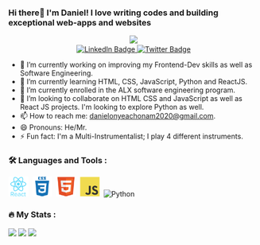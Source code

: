 ### Hi there👋 I'm Daniel! I love writing codes and building exceptional web-apps and websites

<div id="header" align="center">
  <img src="https://media.giphy.com/media/M9gbBd9nbDrOTu1Mqx/giphy.gif" width="300"/>
</div>

<div id="badges" align="center">
  <a target="_blank" href="https://www.linkedin.com/in/daniel-onyeachonam-7051b5215/">
    <img src="https://img.shields.io/badge/LinkedIn-blue?style=for-the-badge&logo=linkedin&logoColor=white" alt="LinkedIn Badge"/>
  </a>
  <a target="_blank" href="https://twitter.com/beatsby_dan">
    <img src="https://img.shields.io/badge/Twitter-blue?style=for-the-badge&logo=twitter&logoColor=white" alt="Twitter Badge"/>
  </a>
</div>

- 🔭 I’m currently working on improving my Frontend-Dev skills as well as Software Engineering.
- 🌱 I’m currently learning HTML, CSS, JavaScript, Python and ReactJS.
- 🌱 I’m currently enrolled in the ALX software engineering program.
- 👯 I’m looking to collaborate on HTML CSS and JavaScript as well as React JS projects. I'm looking to explore Python as well.
- 📫 How to reach me: danielonyeachonam2020@gmail.com.
- 😄 Pronouns: He/Mr.
- ⚡ Fun fact: I'm a Multi-Instrumentalist; I play 4 different instruments.

### :hammer_and_wrench: Languages and Tools :
<div>
  <img src="https://github.com/devicons/devicon/blob/master/icons/react/react-original-wordmark.svg" title="React" alt="React" width="40" height="40"/>&nbsp;
  <img src="https://github.com/devicons/devicon/blob/master/icons/css3/css3-plain-wordmark.svg"  title="CSS3" alt="CSS" width="40" height="40"/>&nbsp;
  <img src="https://github.com/devicons/devicon/blob/master/icons/html5/html5-original.svg" title="HTML5" alt="HTML" width="40" height="40"/>&nbsp;
  <img src="https://github.com/devicons/devicon/blob/master/icons/javascript/javascript-original.svg" title="JavaScript" alt="JavaScript" width="40" height="40"/>&nbsp;
    <img src="https://github.com/devicons/devicon/blob/master/icons/react/python-original-woodmark.svg" title="Python" alt="Python" width="40" height="40"/>&nbsp;
  </div>

### :fire: My Stats :
<img align="center" src ="https://github-readme-stats.vercel.app/api/top-langs/?username=beatsbydan&theme=dark"/>

<img align="center" src="https://github-readme-stats.vercel.app/api?username=beatsbydan&show_icons=true&theme=dark"/>
<img align="center"src="https://github-readme-streak-stats.herokuapp.com/?user=beatsbydan&theme=dark"/>
